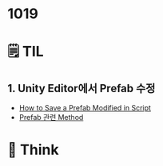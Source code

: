 # 1019

# 🗒️ TIL

## 1. Unity Editor에서 Prefab 수정

- [How to Save a Prefab Modified in Script](https://answers.unity.com/questions/1589251/how-to-save-a-prefab-modified-by-an-editor-script.html)
- [Prefab 관련 Method](https://openlevel.postype.com/post/2984016)

# 💭 Think